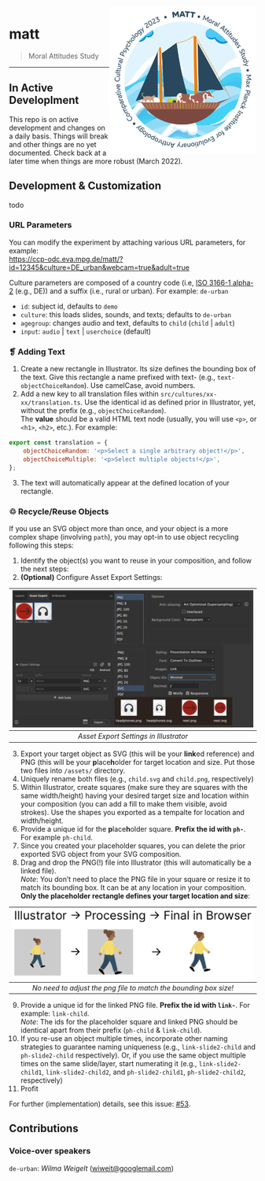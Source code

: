 <img align="right" width="300" src="logo/matt-logo.svg">

# matt

> Moral Attitudes Study

---

## In Active Developlment

This repo is on active development and changes on a daily basis. Things will break and other things are no yet documented. Check back at a later time when things are more robust (March 2022).

## Development & Customization

todo

### URL Parameters

You can modify the experiment by attaching various URL parameters, for example:  
https://ccp-odc.eva.mpg.de/matt/?id=12345&culture=DE_urban&webcam=true&adult=true

Culture parameters are composed of a country code (i.e, [ISO 3166-1 alpha-2](https://en.wikipedia.org/wiki/ISO_3166-1_alpha-2) (e.g., DE)) and a suffix (i.e., rural or urban). For example: `de-urban`

- `id`: subject id, defaults to `demo`
- `culture`: this loads slides, sounds, and texts; defaults to `de-urban`
- `agegroup`: changes audio and text, defaults to `child` (`child` | `adult`)
- `input`: `audio` | `text` | `userchoice` (default)

### ❡ Adding Text

1. Create a new rectangle in Illustrator. Its size defines the bounding box of the text. Give this rectangle a name prefixed with text- (e.g., `text-objectChoiceRandom`). Use camelCase, avoid numbers.
2. Add a new key to all translation files within `src/cultures/xx-xx/translation.ts`. Use the identical id as defined prior in Illustrator, yet, without the prefix (e.g., `objectChoiceRandom`).  
   The **value** should be a valid HTML text node (usually, you will use `<p>`, or `<h1>`, `<h2>`, etc.). For example:

```javascript
export const translation = {
	objectChoiceRandom: '<p>Select a single arbitrary object!</p>',
	objectChoiceMultiple: '<p>Select multiple objects!</p>',
};
```

3. The text will automatically appear at the defined location of your rectangle.

### ♲ Recycle/Reuse Objects

If you use an SVG object more than once, and your object is a more complex shape (involving `path`), you may opt-in to use object recycling following this steps:

1. Identify the object(s) you want to reuse in your composition, and follow the next steps:
2. **(Optional)** Configure Asset Export Settings:

|  ![](docs/asset-export-settings.png)   |
| :------------------------------------: |
| _Asset Export Settings in Illustrator_ |

3. Export your target object as SVG (this will be your **link**ed reference) and PNG (this will be your **p**lace**h**older for target location and size. Put those two files into `/assets/` directory.
4. Uniquely rename both files (e.g., `child.svg` and `child.png`, respectively)
5. Within Illustrator, create squares (make sure they are squares with the same width/height) having your desired target size and location within your composition (you can add a fill to make them visible, avoid strokes). Use the shapes you exported as a tempalte for location and width/height.
6. Provide a unique id for the **p**lace**h**older square. **Prefix the id with `ph-`**. For example `ph-child`.
7. Since you created your placeholder squares, you can delete the prior exported SVG object from your SVG composition.
8. Drag and drop the PNG(!) file into Illustrator (this will automatically be a linked file).  
   _Note_: You don’t need to place the PNG file in your square or resize it to match its bounding box. It can be at any location in your composition. **Only the placeholder rectangle defines your target location and size**:

|     ![](docs/reuse-objects-placeholder-processing-steps.png)     |
| :--------------------------------------------------------------: |
| _No need to adjust the png file to match the bounding box size!_ |

9. Provide a unique id for the linked PNG file. **Prefix the id with `link-`**. For example: `link-child`.  
   _Note_: The ids for the placeholder square and linked PNG should be identical apart from their prefix (`ph-child` & `link-child`).
10. If you re-use an object multiple times, incorporate other naming strategies to guarantee naming uniqueness (e.g., `link-slide2-child` and `ph-slide2-child` respectively). Or, if you use the same object multiple times on the same slide/layer, start numerating it (e.g., `link-slide2-child1`, `link-slide2-child2`, and `ph-slide2-child1`, `ph-slide2-child2`, respectively)
11. Profit

For further (implementation) details, see this issue: [#53](https://github.com/ccp-eva/matt/issues/53).

## Contributions

### Voice-over speakers

`de-urban`: _Wilma Weigelt_ (wiweit@googlemail.com)
